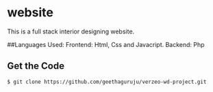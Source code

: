 # website
This is a full stack interior designing website.

##Languages Used:
Frontend: Html, Css and Javacript. Backend: Php 


## Get the Code

```
$ git clone https://github.com/geethaguruju/verzeo-wd-project.git
```
